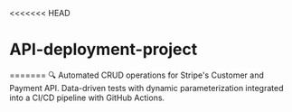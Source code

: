 <<<<<<< HEAD
# API-deployment-project
=======
🔍 
Automated CRUD operations for Stripe's Customer and Payment API.
Data-driven tests with dynamic parameterization integrated into a CI/CD pipeline with GitHub Actions.
